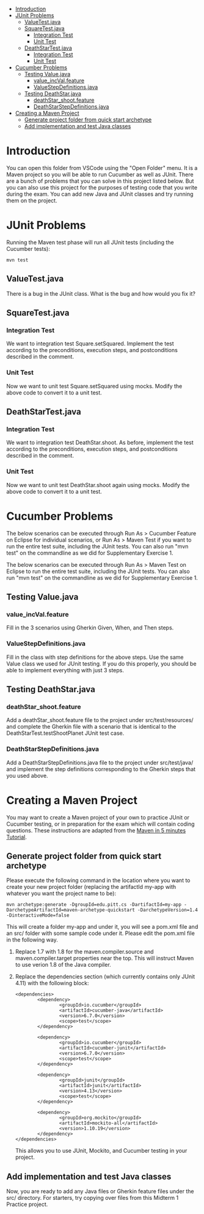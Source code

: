 - [Introduction](#introduction)
- [JUnit Problems](#junit-problems)
  * [ValueTest.java](#valuetestjava)
  * [SquareTest.java](#squaretestjava)
    + [Integration Test](#integration-test)
    + [Unit Test](#unit-test)
  * [DeathStarTest.java](#deathstartestjava)
    + [Integration Test](#integration-test-1)
    + [Unit Test](#unit-test-1)
- [Cucumber Problems](#cucumber-problems)
  * [Testing Value.java](#testing-valuejava)
    + [value_incVal.feature](#value-incvalfeature)
    + [ValueStepDefinitions.java](#valuestepdefinitionsjava)
  * [Testing DeathStar.java](#testing-deathstarjava)
    + [deathStar_shoot.feature](#deathstar-shootfeature)
    + [DeathStarStepDefinitions.java](#deathstarstepdefinitionsjava)
- [Creating a Maven Project](#creating-a-maven-project)
  * [Generate project folder from quick start archetype](#generate-project-folder-from-quick-start-archetype)
  * [Add implementation and test Java classes](#add-implementation-and-test-java-classes)

# Introduction

You can open this folder from VSCode using the "Open Folder" menu.  It is a
Maven project so you will be able to run Cucumber as well as JUnit.  There are
a bunch of problems that you can solve in this project listed below.  But you
can also use this project for the purposes of testing code that you write
during the exam.  You can add new Java and JUnit classes and try running them
on the project.

# JUnit Problems

Running the Maven test phase will run all JUnit tests (including the Cucumber tests):

```
mvn test
```

## ValueTest.java

There is a bug in the JUnit class.  What is the bug and how would you fix it?

## SquareTest.java

### Integration Test

We want to integration test Square.setSquared.  Implement the test according
to the preconditions, execution steps, and postconditions described in the
comment.

### Unit Test

Now we want to unit test Square.setSquared using mocks.  Modify the above
code to convert it to a unit test.

## DeathStarTest.java

### Integration Test

We want to integration test DeathStar.shoot. As before, implement the test
according to the preconditions, execution steps, and postconditions
described in the comment.

### Unit Test

Now we want to unit test DeathStar.shoot again using mocks.  Modify the
above code to convert it to a unit test.

# Cucumber Problems

The below scenarios can be executed through Run As > Cucumber Feature on
Eclipse for individual scenarios, or Run As > Maven Test if you want to run
the entire test suite, including the JUnit tests.  You can also run "mvn
test" on the commandline as we did for Supplementary Exercise 1.

The below scenarios can be executed through Run As > Maven Test on Eclipse
to run the entire test suite, including the JUnit tests.  You can also
run "mvn test" on the commandline as we did for Supplementary Exercise 1.

## Testing Value.java

### value_incVal.feature

Fill in the 3 scenarios using Gherkin Given, When, and Then steps.

### ValueStepDefinitions.java

Fill in the class with step definitions for the above steps.  Use the same
Value class we used for JUnit testing.  If you do this properly, you should
be able to implement everything with just 3 steps.

## Testing DeathStar.java

### deathStar_shoot.feature

Add a deathStar_shoot.feature file to the project under src/test/resources/
and complete the Gherkin file with a scenario that is identical to the
DeathStarTest.testShootPlanet JUnit test case.

### DeathStarStepDefinitions.java

Add a DeathStarStepDefinitions.java file to the project under src/test/java/
and implement the step definitions corresponding to the Gherkin steps that
you used above.

# Creating a Maven Project

You may want to create a Maven project of your own to practice JUnit or
Cucumber testing, or in preparation for the exam which will contain coding
questions.  These instructions are adapted from the [Maven in 5 minutes
Tutorial](https://maven.apache.org/guides/getting-started/maven-in-five-minutes.html).

## Generate project folder from quick start archetype

Please execute the following command in the location where you want to
create your new project folder (replacing the artifactId my-app with
whatever you want the project name to be):

```
mvn archetype:generate -DgroupId=edu.pitt.cs -DartifactId=my-app -DarchetypeArtifactId=maven-archetype-quickstart -DarchetypeVersion=1.4 -DinteractiveMode=false
```

This will create a folder my-app and under it, you will see a pom.xml file
and an src/ folder with some sample code under it.  Please edit the pom.xml
file in the following way.

1. Replace 1.7 with 1.8 for the maven.compiler.source and
   maven.compiler.target properties near the top.  This will instruct Maven
to use verion 1.8 of the Java compiler.

1. Replace the dependencies section (which currently contains only JUnit
   4.11) with the following block:

   ```
   <dependencies>
           <dependency>
                   <groupId>io.cucumber</groupId>
                   <artifactId>cucumber-java</artifactId>
                   <version>6.7.0</version>
                   <scope>test</scope>
           </dependency>

           <dependency>
                   <groupId>io.cucumber</groupId>
                   <artifactId>cucumber-junit</artifactId>
                   <version>6.7.0</version>
                   <scope>test</scope>
           </dependency>

           <dependency>
                   <groupId>junit</groupId>
                   <artifactId>junit</artifactId>
                   <version>4.13</version>
                   <scope>test</scope>
           </dependency>

           <dependency>
                   <groupId>org.mockito</groupId>
                   <artifactId>mockito-all</artifactId>
                   <version>1.10.19</version>
           </dependency>
   </dependencies>
   ```

   This allows you to use JUnit, Mockito, and Cucumber testing in your
project.

## Add implementation and test Java classes

Now, you are ready to add any Java files or Gherkin feature files under the
src/ directory.  For starters, try copying over files from this Midterm 1
Practice project.
